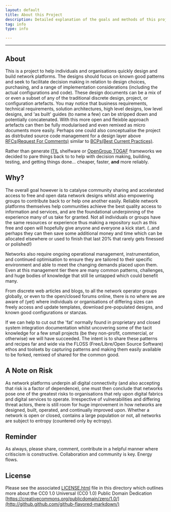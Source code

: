```yaml
---
layout: default
title: About this Project
description: Detailed explanation of the goals and methods of this project.
tag: info
type: info

---
```


---

## About

This is a project to help individuals and organisations quickly design and build network platforms. The designs should focus on known good patterns and seek to facilitate decision making in relation to design choices, purchasing, and a range of implementation considerations (including the actual configurations and code). These design documents can be a mix of or even a subset of any of the traditional discrete design, project, or configuration artefacts. You may notice that business requirements, technical requirements, solution architectures, high level designs, low level designs, and 'as built' guides (to name a few) can be stripped down and potentially concatenated. With this more open and fleixble approach artefacts can then be fully modularised and even remixed as micro documents more easily. Perhaps one could also conceptualise the project as distrbuted source code management for a design layer above [RFCs(Request For Comments)](http://www.ietf.org/rfc.html) similar to [BCPs(Best Current Practices)](http://en.wikipedia.org/wiki/Best_current_practice). 

Rather than generate [ITIL](http://www.itil-officialsite.com/AboutITIL/WhatisITIL.aspx) shelfware or [OpenGroup TOGAF](http://www.opengroup.org/togaf/) frameworks we decided to pare things back to to help with decision making, building, testing, and getting things done… cheaper, faster, **and** more reliably.

## Why?

The overall goal however is to catalyse community sharing and accelerated access to free and open data network designs whilst also empowering groups to contribute back to or help one another easily. Reliable network platforms themselves help communities achieve the best quality access to information and services, and are the foundational underpinning of the experience many of us take for granted. Not all individuals or groups have the same resources or experience thus making a repository such as this free and open will hopefully give anyone and everyone a kick start. (..and perhaps they can then save some additional money and time which can be allocated elsewhere or used to finish that last 20% that rarely gets finessed or polished!)

Networks also require ongoing operational management, instrumentation, and continued optimisation to ensure they are tailored to their specific environment and able to meet the changing demands placed upon them. Even at this management tier there are many common patterns, challenges, and huge bodies of knowledge that still lie untapped which could benefit many.

From discrete web articles and blogs, to all the network operator groups globally, or even to the open/closed forums online, there is no where we are aware of (yet) where individuals or organisations of differing sizes can freely access and update templates, download pre-populated designs, and known good configurations or stanzas.

If we can help to cut out the 'fat' normally found in proprietary and closed system integration documentation whilst uncovering some of the tacit knowledge for a few small projects (be they non-profit, commercial, or otherwise) we will have succeeded. The intent is to share these patterns and recipes far and wide via the FLOSS (Free/Libre/Open Source Software) ethos and toolsets by capturing patterns and making them easily available to be forked, remixed of shared for the common good. 

## A Note on Risk

As network platforms underpin all digital connectivity (and also accepting that risk is a factor of dependence), one must then conclude that networks pose one of the greatest risks to organisations that rely upon digital fabrics and digital services to operate. Irrespective of vulnerabilities and differing threat actors, there is still room for huge improvement in how networks are designed, built, operated, and continually improved upon. Whether a network is open or closed, contains a large population or not, all networks are subject to entropy (countered only by ectropy).


## Reminder

As always, please share, comment, contribute in a helpful manner where critiscism is constructive. Collaboration and community is key. Energy flows.

## License 

Please see the associated [LICENSE.html](LICENSE.html) file in this directory which outlines more about the CC0 1.0 Universal (CC0 1.0) 
Public Domain Dedication [https://creativecommons.org/publicdomain/zero/1.0/](http://github.github.com/github-flavored-markdown/)